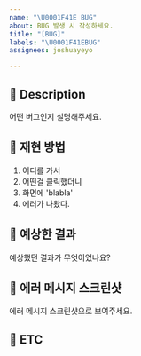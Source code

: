 ```yaml
---
name: "\U0001F41E BUG"
about: BUG 발생 시 작성하세요.
title: "[BUG]"
labels: "\U0001F41EBUG"
assignees: joshuayeyo

---
```


## 📄 Description
어떤 버그인지 설명해주세요.

## 🐞 재현 방법
1. 어디를 가서
2. 어떤걸 클릭했더니
3. 화면에 'blabla'
4. 에러가 나왔다.

## 🧐 예상한 결과
예상했던 결과가 무엇이었나요? 

## 📸 에러 메시지 스크린샷
에러 메시지 스크린샷으로 보여주세요.

## 🎸 ETC